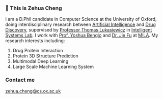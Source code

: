 ### 👋 This is Zehua Cheng

I am a D.Phil candidate in Computer Science at the University of Oxford, doing interdisciplinary research between [Artificial Intelligence](http://www.cs.ox.ac.uk/research/ai_ml/) and [Drug Discovery](http://drugdiscovery.chem.ox.ac.uk/), supervised by [Professor Thomas Lukasiewicz](http://www.cs.ox.ac.uk/thomas.lukasiewicz/) in [Intelligent Systems Lab](http://www.cs.ox.ac.uk/people/thomas.lukasiewicz/isg-index.html). I work with [Prof. Yoshua Bengio](https://yoshuabengio.org/) and [Dr. Jie Fu](https://bigaidream.github.io/) at [MILA](https://mila.quebec/en/). My research interests including:

1. Drug Protein Interaction 
2. Protein 3D Structure Prediction 
3. Multimodal Deep Learning
4. Large Scale Machine Learning System

### Contact me

zehua.cheng@cs.ox.ac.uk
